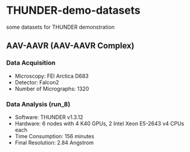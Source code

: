 # THUNDER-demo-datasets

some datasets for THUNDER demonstration

## AAV-AAVR (AAV-AAVR Complex)

### Data Acquisition

* Microscopy: FEI Arctica D683
* Detector: Falcon2
* Number of Micrographs: 1320

### Data Analysis (run_8)

* Software: THUNDER v1.3.12
* Hardware: 6 nodes with 4 K40 GPUs, 2 Intel Xeon E5-2643 v4 CPUs each
* Time Consumption: 156 minutes
* Final Resolution: 2.84 Angstrom
